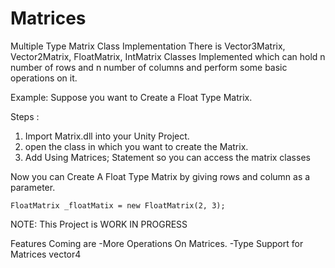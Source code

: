 # Matrices
Multiple Type Matrix Class Implementation There is Vector3Matrix, Vector2Matrix, FloatMatrix, IntMatrix Classes Implemented which can hold n number of rows and n number of columns and perform some basic operations on it.

Example: Suppose you want to Create a Float Type Matrix.

Steps : 
  1) Import Matrix.dll into your Unity Project.
  2) open the class in which you want to create the Matrix.
  3) Add Using Matrices; Statement so you can access the matrix classes
 
Now you can Create A Float Type Matrix by giving rows and column as a parameter.
  
    FloatMatrix _floatMatix = new FloatMatrix(2, 3);  


NOTE: This Project is WORK IN PROGRESS

Features Coming are 
-More Operations On Matrices. 
-Type Support for Matrices vector4
